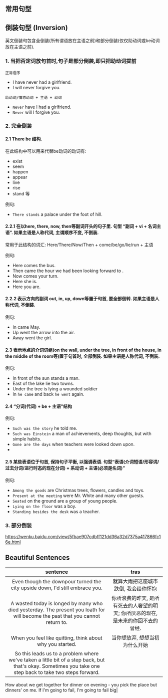 ## 常用句型

## 倒装句型 (Inversion)

英文倒装句包含全倒装(所有谓语放在主语之前)和部分倒装(仅仅助动词或be动词放在主语之前). 

### 1. 当把否定词放句首时,句子是部分倒装,即只把助动词提前

`正常语序`

- I have never had a girlfriend. 
- I will never forgive you.

`助动词/情态动词 + 主语 + 动词`

- `Never` have I had a girlfriend. 
- `Never` will I forgive you.


### 2. 完全倒装
#### 2.1 There be 结构. 
在此结构中可以用来代替be动词的动词有: 
- exist
- seem
- happen
- appear
- live 
- rise
- stand 等

例句: 
- `There stands` a palace under the foot of hill.

#### 2.2.1 在以here, there, now, then等副词开头的句子里. 句型 “副词 + vi + 名词主语”. 如果主语是人称代词, 主谓顺序不变, 不倒装.

常用于此结构的词汇: 
Here/There/Now/Then + come/be/go/lie/run + 主语

例句:
- Here comes the bus.
- Then came the hour we had been looking forward to .
- Now comes your turn.
- Here she is.
- Here you are.

#### 2.2.2 表示方向的副词 out, in, up, down等置于句首, 要全部倒转. 如果主语是人称代词, 不倒装.

例句:
- In came May.
- Up went the arrow into the air.
- Away went the girl.

#### 2.3 表示地点的介词词组(on the wall, under the tree, in front of the house, in the middle of the room等)置于句首时, 全部倒装. 如果主语是人称代词, 不倒装.
例句:
- In front of the sun stands a man.
- East of the lake lie two towns.
- Under the tree is lying a wounded soldier
- In `he came` and back `he went` again.

#### 2.4 “分词(代词) + be + 主语”结构
例句:
- `Such was the story` he told me.
- `Such was Einstein` a man of achievements, deep thoughts, but with simple habits.
- `Gone are the days` when teachers were looked down upon.
- 
#### 2.5 某些表语位于句首, 保持句子平衡, 以强调表语. 句型“表语(介词短语/形容词/过去分词/进行时态的现在分词) + 系动词 + 主语(必须是名词)”


例句:
- `Among the goods` are Christmas trees, flowers, candles and toys.
- `Present at the meeting` were Mr. White and many other guests. 
- `Seated` on the ground are a group of young people.
- `Lying on the floor` was a boy.
- `Standing besides the desk` was a teacher.

### 3. 部分倒装
https://wenku.baidu.com/view/5fbae907cdbff121dd36a32d7375a417866fc16e.html

## Beautiful Sentences 
sentence|tras
:---:|:---:
Even though the downpour turned the city upside down, I'd still embrace you.|就算大雨把这座城市跌倒, 我会给你怀抱
A wasted today is longed by many who died yesterday. The present you loath for will become the past that you cannot return to.|你所浪费的昨天, 是所有死去的人奢望的明天; 你所厌恶的现在, 是未来的你回不去的曾经. 
When you feel like quitting, think about why you started. | 当你想放弃, 想想当初为什么开始
So this leads us to a problem where we've taken a little bit of a step back, but that's okay. Sometimes you take one step back to take two steps forward.|
How about we get together for dinner on evening - you pick the place but dinners' on me.
If I'm going to fail, I'm going to fail big| 
